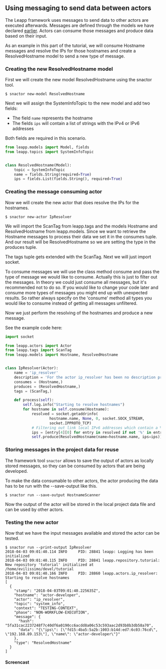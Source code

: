 ## Using messaging to send data between actors

The Leapp framework uses messages to send data to other actors are executed afterwards.
Messages are defined through the models we have declared [earlier](first-actor.html#creating-a-model). Actors can consume those messages and produce data based on their input.

As an example in this part of the tutorial, we will consume Hostname messages and resolve the IPs for those
hostnames and create a ResolvedHostname model to send a new type of message.

### Creating the new ResolvedHostname model

First we will create the new model ResolvedHostname using the snactor tool.

```shell
$ snactor new-model ResolvedHostname
```

Next we will assign the SystemInfoTopic to the new model and add two fields:
* The field `name` represents the hostname
* The fields `ips` will contain a list of strings with the IPv4 or IPv6 addresses

Both fields are required in this scenario.

```python
from leapp.models import Model, fields
from leapp.topics import SystemInfoTopic


class ResolvedHostname(Model):
    topic = SystemInfoTopic
    name = fields.String(required=True)
    ips = fields.List(fields.String(), required=True)
```

### Creating the message consuming actor

Now we will create the new actor that does resolve the IPs for the hostnames.

```shell
$ snactor new-actor IpResolver
```

We will import the ScanTag from leapp.tags and the models Hostname and
ResolvedHostname from leapp.models. Since we want to retrieve the Hostname
messages to process their data we set it in the consumes tuple.
And our result will be ResolvedHostname so we are setting the type in the
produces tuple.

The tags tuple gets extended with the ScanTag.
Next we will just import socket.

To consume messages we will use the class method consume and pass the type
of message we would like to consume. Actually this is just to filter out the
messages. In theory we could just consume all messages, but it's recommended
not to do so. If you would like to change your code later and consume more
types of messages you might end up with unexpected results. So rather always
specify on the 'consume' method all types you would like to consume instead
of getting all messages unfiltered.

Now we just perform the resolving of the hostnames and produce a new message.

See the example code here:

```python
import socket

from leapp.actors import Actor
from leapp.tags import ScanTag
from leapp.models import Hostname, ResolvedHostname


class IpResolver(Actor):
    name = 'ip_resolver'
    description = 'For the actor ip_resolver has been no description provided.'
    consumes = (Hostname,)
    produces = (ResolvedHostname,)
    tags = (ScanTag,)

    def process(self):
        self.log.info("Starting to resolve hostnames")
        for hostname in self.consume(Hostname):
            resolved = socket.getaddrinfo(
                    hostname.name, None, 0, socket.SOCK_STREAM,
                    socket.IPPROTO_TCP)
            # Filtering out link local IPv6 addresses which contain a %
            ips = [entry[4][0] for entry in resolved if not '%' in entry[4][0]]
            self.produce(ResolvedHostname(name=hostname.name, ips=ips))
```

### Storing messages in the project data for reuse

The framework tool `snactor` allows to save the output of actors as locally stored messages,
so they can be consumed by actors that are being developed.

To make the data consumable to other actors, the actor producing the data has to be
run with the --save-output like this.

```shell
$ snactor run --save-output HostnameScanner
```

Now the output of the actor will be stored in the local project data file and can be used
by other actors.

### Testing the new actor

Now that we have the input messages available and stored the actor can be tested.

```shell
$ snactor run --print-output IpResolver
2018-04-03 09:01:40.114 INFO     PID: 28841 leapp: Logging has been initialized
2018-04-03 09:01:40.115 INFO     PID: 28841 leapp.repository.tutorial: New repository 'tutorial' initialized at /home/evilissimo/devel/tutorial
2018-04-03 09:01:40.166 INFO     PID: 28860 leapp.actors.ip_resolver: Starting to resolve hostnames
[
  {
    "stamp": "2018-04-03T09:01:40.225635Z",
    "hostname": "actor-developer",
    "actor": "ip_resolver",
    "topic": "system_info",
    "context": "TESTING-CONTEXT",
    "phase": "NON-WORKFLOW-EXECUTION",
    "message": {
      "hash": "5fa31cac2237248f7c40df6a0190cc6acdd8a06c53c593aac2d93b8b3db58a70",
      "data": "{\"ips\": [\"fd15:4ba5:5a2b:1003:b14d:ed7:6c03:76cd\", \"192.168.89.153\"], \"name\": \"actor-developer\"}"
    },
    "type": "ResolvedHostname"
  }
]
```

#### Screencast

<asciinema-player src="_static/screencasts/messaging.json"></ascinema-player>
